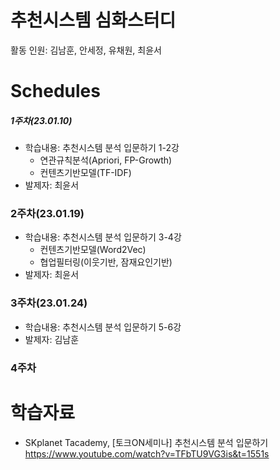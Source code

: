 # 추천시스템 심화스터디
활동 인원: 김남훈, 안세정, 유채원, 최윤서

# Schedules
##### 1주차(23.01.10)
- 학습내용: 추천시스템 분석 입문하기 1-2강
  - 연관규칙분석(Apriori, FP-Growth)
  - 컨텐츠기반모델(TF-IDF)
- 발제자: 최윤서

### 2주차(23.01.19)
- 학습내용: 추천시스템 분석 입문하기 3-4강
  - 컨텐츠기반모델(Word2Vec)
  - 협업필터링(이웃기반, 잠재요인기반)
- 발제자: 최윤서

### 3주차(23.01.24)
- 학습내용: 추천시스템 분석 입문하기 5-6강
- 발제자: 김남훈

### 4주차

# 학습자료
- SKplanet Tacademy,  [토크ON세미나] 추천시스템 분석 입문하기 
  https://www.youtube.com/watch?v=TFbTU9VG3is&t=1551s
